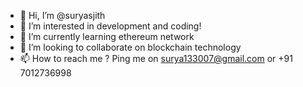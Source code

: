 - 👋 Hi, I’m @suryasjith
- 👀 I’m interested in development and coding! 
- 🌱 I’m currently learning ethereum network
- 💞️ I’m looking to collaborate on blockchain technology
- 📫 How to reach me ?
      Ping me on surya133007@gmail.com or +91 7012736998

<!---
suryasjith/suryasjith is a ✨ special ✨ repository because its `README.md` (this file) appears on your GitHub profile.
You can click the Preview link to take a look at your changes.
--->
